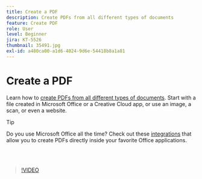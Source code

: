 ```yaml
---
title: Create a PDF
description: Create PDFs from all different types of documents
feature: Create PDF
role: User
level: Beginner
jira: KT-5526
thumbnail: 35491.jpg
exl-id: a480ca00-a1d6-4024-9d6e-54418b8a1a81
---
```

# Create a PDF

Learn how to [create PDFs from all different types of documents](https://www.adobe.com/acrobat/online/convert-pdf.html). Start with a file created in Microsoft Office or a Creative Cloud app, or use an image, a scan, or even a website.

>[!TIP]
>
>Do you use Microsoft Office all the time? Check out these [integrations](../integrate/integrate-overview.md#microsoft) that allow you to create PDFs directly inside your favorite Office applications.

<br>&nbsp;

>[!VIDEO](https://video.tv.adobe.com/v/35491?quality=12&learn=on&hidetitle=true)